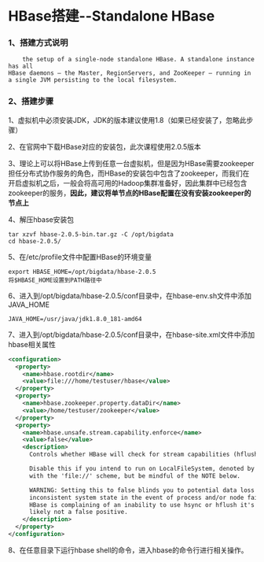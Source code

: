 # HBase搭建--Standalone HBase

### 1、搭建方式说明

```
	the setup of a single-node standalone HBase. A standalone instance has all
HBase daemons — the Master, RegionServers, and ZooKeeper — running in a single JVM persisting to the local filesystem.
```

### 2、搭建步骤

1、虚拟机中必须安装JDK，JDK的版本建议使用1.8（如果已经安装了，忽略此步骤）

2、在官网中下载HBase对应的安装包，此次课程使用2.0.5版本

3、理论上可以将HBase上传到任意一台虚拟机，但是因为HBase需要zookeeper担任分布式协作服务的角色，而HBase的安装包中包含了zookeeper，而我们在开启虚拟机之后，一般会将高可用的Hadoop集群准备好，因此集群中已经包含zookeeper的服务，**因此，建议将单节点的HBase配置在没有安装zookeeper的节点上**

4、解压hbase安装包

```
tar xzvf hbase-2.0.5-bin.tar.gz -C /opt/bigdata
cd hbase-2.0.5/
```

5、在/etc/profile文件中配置HBase的环境变量

```
export HBASE_HOME=/opt/bigdata/hbase-2.0.5
将$HBASE_HOME设置到PATH路径中
```

6、进入到/opt/bigdata/hbase-2.0.5/conf目录中，在hbase-env.sh文件中添加JAVA_HOME

```
JAVA_HOME=/usr/java/jdk1.8.0_181-amd64
```

7、进入到/opt/bigdata/hbase-2.0.5/conf目录中，在hbase-site.xml文件中添加hbase相关属性

```xml
<configuration>
  <property>
    <name>hbase.rootdir</name>
    <value>file:///home/testuser/hbase</value>
  </property>
  <property>
    <name>hbase.zookeeper.property.dataDir</name>
    <value>/home/testuser/zookeeper</value>
  </property>
  <property>
    <name>hbase.unsafe.stream.capability.enforce</name>
    <value>false</value>
    <description>
      Controls whether HBase will check for stream capabilities (hflush/hsync).

      Disable this if you intend to run on LocalFileSystem, denoted by a rootdir
      with the 'file://' scheme, but be mindful of the NOTE below.

      WARNING: Setting this to false blinds you to potential data loss and
      inconsistent system state in the event of process and/or node failures. If
      HBase is complaining of an inability to use hsync or hflush it's most
      likely not a false positive.
    </description>
  </property>
</configuration>
```

8、在任意目录下运行hbase shell的命令，进入hbase的命令行进行相关操作。



